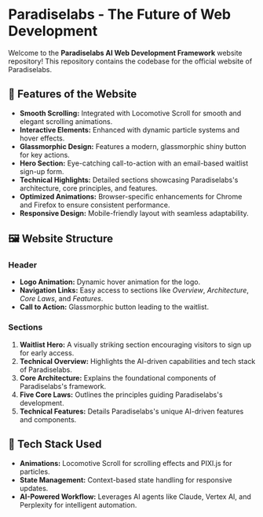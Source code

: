 # Paradiselabs - The Future of Web Development 

Welcome to the **Paradiselabs AI Web Development Framework** website repository! This repository contains the codebase for the official website of Paradiselabs.

## 🌟 Features of the Website

- **Smooth Scrolling:** Integrated with Locomotive Scroll for smooth and elegant scrolling animations.
- **Interactive Elements:** Enhanced with dynamic particle systems and hover effects.
- **Glassmorphic Design:** Features a modern, glassmorphic shiny button for key actions.
- **Hero Section:** Eye-catching call-to-action with an email-based waitlist sign-up form.
- **Technical Highlights:** Detailed sections showcasing Paradiselabs's architecture, core principles, and features.
- **Optimized Animations:** Browser-specific enhancements for Chrome and Firefox to ensure consistent performance.
- **Responsive Design:** Mobile-friendly layout with seamless adaptability.

## 🖼️ Website Structure

### Header
- **Logo Animation:** Dynamic hover animation for the logo.
- **Navigation Links:** Easy access to sections like *Overview*, *Architecture*, *Core Laws*, and *Features*.
- **Call to Action:** Glassmorphic button leading to the waitlist.

### Sections
1. **Waitlist Hero:** A visually striking section encouraging visitors to sign up for early access.
2. **Technical Overview:** Highlights the AI-driven capabilities and tech stack of Paradiselabs.
3. **Core Architecture:** Explains the foundational components of Paradiselabs's framework.
4. **Five Core Laws:** Outlines the principles guiding Paradiselabs's development.
5. **Technical Features:** Details Paradiselabs's unique AI-driven features and components.

## 🚀 Tech Stack Used

- **Animations:** Locomotive Scroll for scrolling effects and PIXI.js for particles.
- **State Management:** Context-based state handling for responsive updates.
- **AI-Powered Workflow:** Leverages AI agents like Claude, Vertex AI, and Perplexity for intelligent automation.
